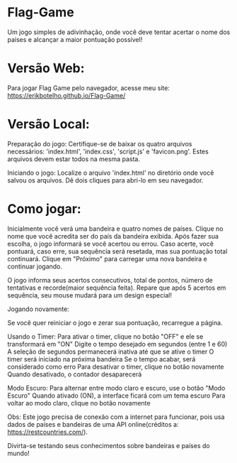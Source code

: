 # Flag-Game
  Um jogo simples de adivinhação, onde você deve tentar acertar o nome dos países e alcançar a maior pontuação possível!

# Versão Web: 

  Para jogar Flag Game pelo navegador, acesse meu site: https://erikbotelho.github.io/Flag-Game/

 
# Versão Local:

  Preparação do jogo: Certifique-se de baixar os quatro arquivos necessários: 'index.html', 'index.css', 'script.js' e 'favicon.png'. Estes arquivos devem estar todos na mesma pasta.

  Iniciando o jogo: Localize o arquivo 'index.html' no diretório onde você salvou os arquivos. Dê dois cliques para abri-lo em seu navegador.


# Como jogar:

  Inicialmente você verá uma bandeira e quatro nomes de países.
  Clique no nome que você acredita ser do país da bandeira exibida.
  Após fazer sua escolha, o jogo informará se você acertou ou errou.
  Caso acerte, você pontuará, caso erre, sua sequência será resetada, mas sua pontuação total continuará.
  Clique em "Próximo" para carregar uma nova bandeira e continuar jogando.

  O jogo informa seus acertos consecutivos, total de pontos, número de tentativas e recorde(maior sequência feita).
  Repare que após 5 acertos em sequência, seu mouse mudará para um design especial!


  Jogando novamente:

  Se você quer reiniciar o jogo e zerar sua pontuação, recarregue a página.

  Usando o Timer:
    Para ativar o timer, clique no botão "OFF" e ele se transformará em "ON"
    Digite o tempo desejado em segundos (entre 1 e 60)
    A seleção de segundos permanecerá inativa até que se ative o timer
    O timer será iniciado na próxima bandeira
    Se o tempo acabar, será considerado como erro
    Para desativar o timer, clique no botão novamente
    Quando desativado, o contador desaparecerá

  Modo Escuro:
    Para alternar entre modo claro e escuro, use o botão "Modo Escuro"
    Quando ativado (ON), a interface ficará com um tema escuro
    Para voltar ao modo claro, clique no botão novamente


  Obs: Este jogo precisa de conexão com a internet para funcionar, pois usa dados de países e bandeiras de uma API online(créditos a: https://restcountries.com/).

  Divirta-se testando seus conhecimentos sobre bandeiras e países do mundo!
